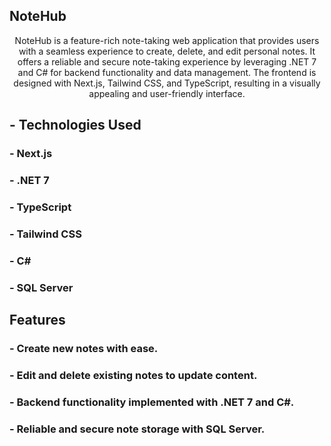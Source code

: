 ## NoteHub

<p align="center">
NoteHub is a feature-rich note-taking web application that provides users with a seamless experience to create, delete, and edit personal notes. It offers a reliable and secure note-taking experience by leveraging .NET 7 and C# for backend functionality and data management. The frontend is designed with Next.js, Tailwind CSS, and TypeScript, resulting in a visually appealing and user-friendly interface.

## - Technologies Used
### - Next.js
### - .NET 7
### - TypeScript
### - Tailwind CSS
### - C#
### - SQL Server
  
  
## Features
### - Create new notes with ease.
### - Edit and delete existing notes to update content.
### - Backend functionality implemented with .NET 7 and C#.
### - Reliable and secure note storage with SQL Server.
